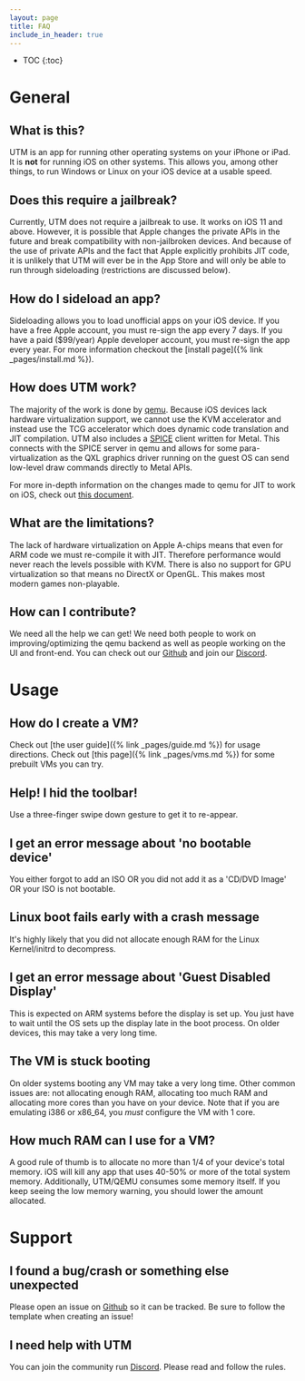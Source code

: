 ```yaml
---
layout: page
title: FAQ
include_in_header: true
---
```


* TOC
{:toc}

# General

## What is this?

UTM is an app for running other operating systems on your iPhone or iPad. It is **not** for running iOS on other systems. This allows you, among other things, to run Windows or Linux on your iOS device at a usable speed.

## Does this require a jailbreak?

Currently, UTM does not require a jailbreak to use. It works on iOS 11 and above. However, it is possible that Apple changes the private APIs in the future and break compatibility with non-jailbroken devices. And because of the use of private APIs and the fact that Apple explicitly prohibits JIT code, it is unlikely that UTM will ever be in the App Store and will only be able to run through sideloading (restrictions are discussed below).

## How do I sideload an app?

Sideloading allows you to load unofficial apps on your iOS device. If you have a free Apple account, you must re-sign the app every 7 days. If you have a paid ($99/year) Apple developer account, you must re-sign the app every year. For more information checkout the [install page]({% link _pages/install.md %}).

## How does UTM work?

The majority of the work is done by [qemu](https://www.qemu.org). Because iOS devices lack hardware virtualization support, we cannot use the KVM accelerator and instead use the TCG accelerator which does dynamic code translation and JIT compilation. UTM also includes a [SPICE](https://www.spice-space.org) client written for Metal. This connects with the SPICE server in qemu and allows for some para-virtualization as the QXL graphics driver running on the guest OS can send low-level draw commands directly to Metal APIs.

For more in-depth information on the changes made to qemu for JIT to work on iOS, check out [this document](https://github.com/utmapp/qemu/blob/ios-support/docs/devel/ios.rst). 

## What are the limitations?

The lack of hardware virtualization on Apple A-chips means that even for ARM code we must re-compile it with JIT. Therefore performance would never reach the levels possible with KVM. There is also no support for GPU virtualization so that means no DirectX or OpenGL. This makes most modern games non-playable.

## How can I contribute?

We need all the help we can get! We need both people to work on improving/optimizing the qemu backend as well as people working on the UI and front-end. You can check out our [Github](https://github.com/utmapp/) and join our [Discord](https://discord.gg/UV2RUgD).

# Usage

## How do I create a VM?

Check out [the user guide]({% link _pages/guide.md %}) for usage directions. Check out [this page]({% link _pages/vms.md %}) for some prebuilt VMs you can try.

## Help! I hid the toolbar!

Use a three-finger swipe down gesture to get it to re-appear.

## I get an error message about 'no bootable device'

You either forgot to add an ISO OR you did not add it as a 'CD/DVD Image' OR your ISO is not bootable.

## Linux boot fails early with a crash message

It's highly likely that you did not allocate enough RAM for the Linux Kernel/initrd to decompress.

## I get an error message about 'Guest Disabled Display'

This is expected on ARM systems before the display is set up. You just have to wait until the OS sets up the display late in the boot process. On older devices, this may take a very long time.

## The VM is stuck booting

On older systems booting any VM may take a very long time. Other common issues are: not allocating enough RAM, allocating too much RAM and allocating more cores than you have on your device. Note that if you are emulating i386 or x86_64, you *must* configure the VM with 1 core.

## How much RAM can I use for a VM?

A good rule of thumb is to allocate no more than 1/4 of your device's total memory. iOS will kill any app that uses 40-50% or more of the total system memory. Additionally, UTM/QEMU consumes some memory itself. If you keep seeing the low memory warning, you should lower the amount allocated.

# Support

## I found a bug/crash or something else unexpected

Please open an issue on [Github](https://github.com/utmapp/) so it can be tracked. Be sure to follow the template when creating an issue!

## I need help with UTM

You can join the community run [Discord](https://discord.gg/UV2RUgD). Please read and follow the rules.
